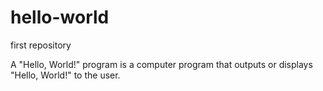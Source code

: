 # hello-world
first repository

A "Hello, World!" program is a computer program that outputs or displays "Hello, World!" to the user.
